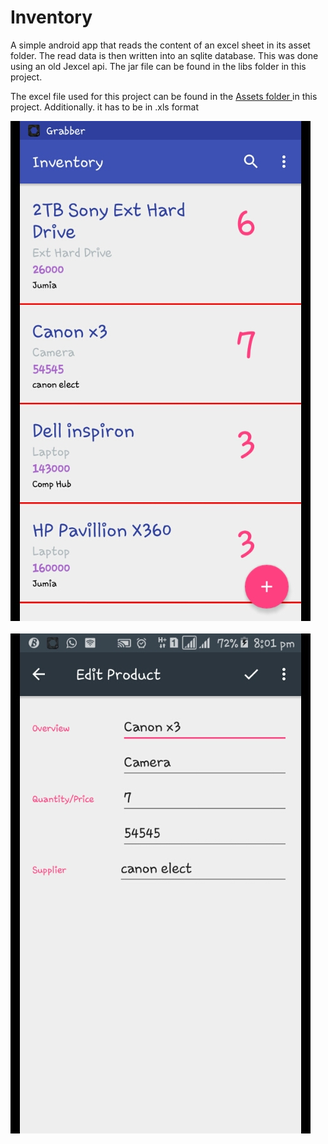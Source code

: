 # Inventory

A simple android app that reads the content of an excel sheet in its asset folder. The read data is then written into an sqlite database. This was done using an old Jexcel api. The jar file can be found in the libs folder in this project.

<p>
The excel file used for this project can be found in the <a href='https://github.com/lollykrown/Inventory/tree/master/Inventory/app/src/main/Assets/products.xls'> Assets folder </a>in this project. Additionally. it has to be in .xls format</p>


![alt text](screenshots/1.png "MainActivity")<br/><br/>  ![alt text](screenshots/2.png "EditorActivity")


